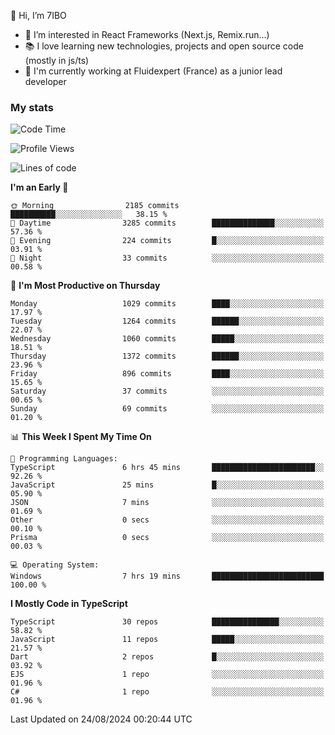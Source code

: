 👋 Hi, I’m 7IBO

- 👀 I’m interested in React Frameworks (Next.js, Remix.run...)
- 📚 I love learning new technologies, projects and open source code (mostly in js/ts)
- 💼 I'm currently working at Fluidexpert (France) as a junior lead developer

### My stats
<!--START_SECTION:waka-->
![Code Time](http://img.shields.io/badge/Code%20Time-737%20hrs%2021%20mins-blue)

![Profile Views](http://img.shields.io/badge/Profile%20Views-0-blue)

![Lines of code](https://img.shields.io/badge/From%20Hello%20World%20I%27ve%20Written-6.8%20million%20lines%20of%20code-blue)

**I'm an Early 🐤** 

```text
🌞 Morning                2185 commits        ██████████░░░░░░░░░░░░░░░   38.15 % 
🌆 Daytime                3285 commits        ██████████████░░░░░░░░░░░   57.36 % 
🌃 Evening                224 commits         █░░░░░░░░░░░░░░░░░░░░░░░░   03.91 % 
🌙 Night                  33 commits          ░░░░░░░░░░░░░░░░░░░░░░░░░   00.58 % 
```
📅 **I'm Most Productive on Thursday** 

```text
Monday                   1029 commits        ████░░░░░░░░░░░░░░░░░░░░░   17.97 % 
Tuesday                  1264 commits        ██████░░░░░░░░░░░░░░░░░░░   22.07 % 
Wednesday                1060 commits        █████░░░░░░░░░░░░░░░░░░░░   18.51 % 
Thursday                 1372 commits        ██████░░░░░░░░░░░░░░░░░░░   23.96 % 
Friday                   896 commits         ████░░░░░░░░░░░░░░░░░░░░░   15.65 % 
Saturday                 37 commits          ░░░░░░░░░░░░░░░░░░░░░░░░░   00.65 % 
Sunday                   69 commits          ░░░░░░░░░░░░░░░░░░░░░░░░░   01.20 % 
```


📊 **This Week I Spent My Time On** 

```text
💬 Programming Languages: 
TypeScript               6 hrs 45 mins       ███████████████████████░░   92.26 % 
JavaScript               25 mins             █░░░░░░░░░░░░░░░░░░░░░░░░   05.90 % 
JSON                     7 mins              ░░░░░░░░░░░░░░░░░░░░░░░░░   01.69 % 
Other                    0 secs              ░░░░░░░░░░░░░░░░░░░░░░░░░   00.10 % 
Prisma                   0 secs              ░░░░░░░░░░░░░░░░░░░░░░░░░   00.03 % 

💻 Operating System: 
Windows                  7 hrs 19 mins       █████████████████████████   100.00 % 
```

**I Mostly Code in TypeScript** 

```text
TypeScript               30 repos            ███████████████░░░░░░░░░░   58.82 % 
JavaScript               11 repos            █████░░░░░░░░░░░░░░░░░░░░   21.57 % 
Dart                     2 repos             █░░░░░░░░░░░░░░░░░░░░░░░░   03.92 % 
EJS                      1 repo              ░░░░░░░░░░░░░░░░░░░░░░░░░   01.96 % 
C#                       1 repo              ░░░░░░░░░░░░░░░░░░░░░░░░░   01.96 % 
```




 Last Updated on 24/08/2024 00:20:44 UTC
<!--END_SECTION:waka-->
